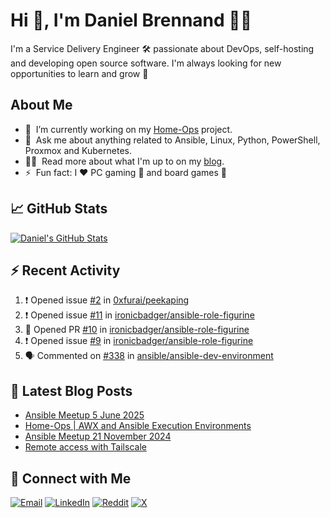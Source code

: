 # Hi 👋, I'm Daniel Brennand 👨‍💻

I'm a Service Delivery Engineer 🛠 passionate about DevOps, self-hosting and developing open source software. I'm always looking for new opportunities to learn and grow 🌱

## About Me

- 🔭 &nbsp;I’m currently working on my [Home-Ops](https://github.com/dbrennand/home-ops) project.
- 💬 &nbsp;Ask me about anything related to Ansible, Linux, Python, PowerShell, Proxmox and Kubernetes.
- 👨‍💻 &nbsp;Read more about what I'm up to on my [blog](https://dbren.uk).
- ⚡ &nbsp;Fun fact: I ❤️ PC gaming 👾 and board games 🎲

## 📈 GitHub Stats

[![Daniel's GitHub Stats](https://github-readme-stats.vercel.app/api?username=dbrennand&show_icons=true&count_private=true&hide_border=true&theme=dark)](https://github.com/anuraghazra/github-readme-stats)

## ⚡ Recent Activity

<!--START_SECTION:activity-->
1. ❗ Opened issue [#2](https://github.com/0xfurai/peekaping/issues/2) in [0xfurai/peekaping](https://github.com/0xfurai/peekaping)
2. ❗ Opened issue [#11](https://github.com/ironicbadger/ansible-role-figurine/issues/11) in [ironicbadger/ansible-role-figurine](https://github.com/ironicbadger/ansible-role-figurine)
3. 💪 Opened PR [#10](https://github.com/ironicbadger/ansible-role-figurine/pull/10) in [ironicbadger/ansible-role-figurine](https://github.com/ironicbadger/ansible-role-figurine)
4. ❗ Opened issue [#9](https://github.com/ironicbadger/ansible-role-figurine/issues/9) in [ironicbadger/ansible-role-figurine](https://github.com/ironicbadger/ansible-role-figurine)
5. 🗣 Commented on [#338](https://github.com/ansible/ansible-dev-environment/issues/338#issuecomment-2987745598) in [ansible/ansible-dev-environment](https://github.com/ansible/ansible-dev-environment)
<!--END_SECTION:activity-->

## 📝 Latest Blog Posts

<!-- BLOG-POST-LIST:START -->
- [Ansible Meetup 5 June 2025](https://danielbrennand.com/blog/ansible-meetup-5-june/)
- [Home-Ops | AWX and Ansible Execution Environments](https://danielbrennand.com/blog/homeops-ansible-ee/)
- [Ansible Meetup 21 November 2024](https://danielbrennand.com/blog/ansible-meetup-21-november/)
- [Remote access with Tailscale](https://danielbrennand.com/blog/tailscale/)
<!-- BLOG-POST-LIST:END -->

## 💬 Connect with Me

[![Email](https://img.shields.io/badge/Email-D14836?style=flat&logo=gmail&logoColor=white)](mailto:contact@danielbrennand.com) [![LinkedIn](https://img.shields.io/badge/Linkedin-%230077B5.svg?style=flat&logo=linkedin&logoColor=white)](https://www.linkedin.com/in/dbrenuk) [![Reddit](https://img.shields.io/badge/Reddit-FF4500?style=flat&logo=reddit&logoColor=white)](https://www.reddit.com/user/dbrenuk) [![X](https://img.shields.io/badge/X-%23000000.svg?style=flat&logo=X&logoColor=white)](https://twitter.com/dbrenuk)
